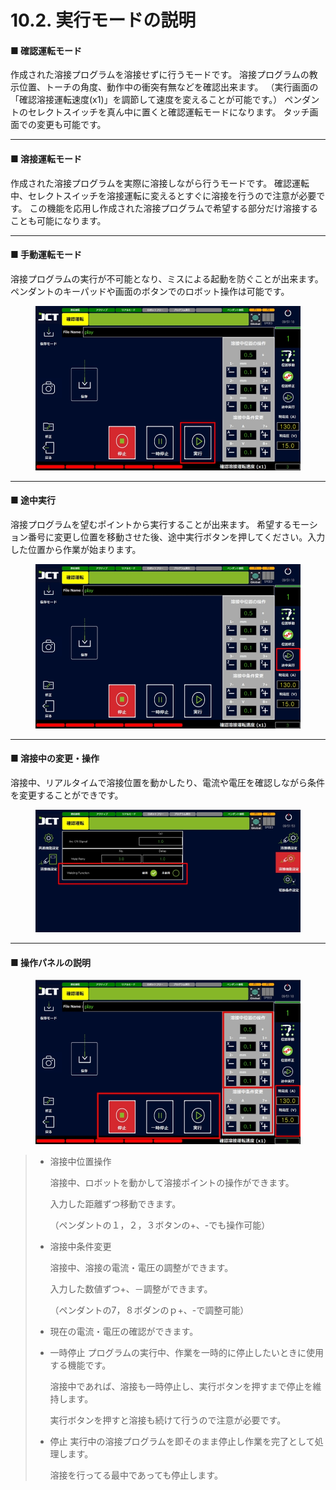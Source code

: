 # 10.2. 実行モードの説明

#### ■ 確認運転モード

作成された溶接プログラムを溶接せずに行うモードです。
溶接プログラムの教示位置、トーチの角度、動作中の衝突有無などを確認出来ます。
（実行画面の「確認溶接運転速度(x1)」を調節して速度を変えることが可能です。）
ペンダントのセレクトスイッチを真ん中に置くと確認運転モードになります。
タッチ画面での変更も可能です。

***

#### ■ 溶接運転モード

作成された溶接プログラムを実際に溶接しながら行うモードです。
確認運転中、セレクトスイッチを溶接運転に変えるとすぐに溶接を行うので注意が必要です。
この機能を応用し作成された溶接プログラムで希望する部分だけ溶接することも可能になります。

***

#### ■ 手動運転モード

溶接プログラムの実行が不可能となり、ミスによる起動を防ぐことが出来ます。
ペンダントのキーパッドや画面のボタンでのロボット操作は可能です。

<figure><img src="../img/chapter10/section10.2.1.jpg" alt=""><figcaption></figcaption></figure>

***

#### ■ 途中実行

溶接プログラムを望むポイントから実行することが出来ます。
希望するモーション番号に変更し位置を移動させた後、途中実行ボタンを押してください。入力した位置から作業が始まります。

<figure><img src="../img/chapter10/section10.2.2.jpg" alt=""><figcaption></figcaption></figure>

***

#### ■ 溶接中の変更・操作

溶接中、リアルタイムで溶接位置を動かしたり、電流や電圧を確認しながら条件を変更することができです。

<figure><img src="../img/chapter10/section10.2.3.jpg" alt=""><figcaption></figcaption></figure>

***

#### ■ 操作パネルの説明

<figure><img src="../img/chapter10/section10.2.4.jpg" alt=""><figcaption></figcaption></figure>

> *   溶接中位置操作
>
>     溶接中、ロボットを動かして溶接ポイントの操作ができます。
>
>     入力した距離ずつ移動できます。　
>
>     （ペンダントの１，２，３ボタンの+、-でも操作可能）
>
> *   溶接中条件変更
>
>     溶接中、溶接の電流・電圧の調整ができます。
>
>     入力した数値ずつ+、－調整ができます。
>
>     （ペンダントの7，８ボダンのｐ+、-で調整可能）
>
> * 現在の電流・電圧の確認ができます。
>
> *   一時停止
>     プログラムの実行中、作業を一時的に停止したいときに使用する機能です。
>
>     溶接中であれば、溶接も一時停止し、実行ボタンを押すまで停止を維持します。
>
>     実行ボタンを押すと溶接も続けて行うので注意が必要です。
>
> *   停止
>     実行中の溶接プログラムを即そのまま停止し作業を完了として処理します。
>
>     溶接を行ってる最中であっても停止します。
